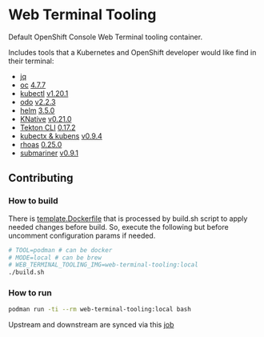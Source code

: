 # Web Terminal Tooling

Default OpenShift Console Web Terminal tooling container.

Includes tools that a Kubernetes and OpenShift developer would like find in their terminal:
- [jq](https://github.com/stedolan/jq)
- [oc](https://github.com/openshift/origin) [4.7.7](https://mirror.openshift.com/pub/openshift-v4/x86_64/clients/ocp/4.7.7)
- [kubectl](https://github.com/kubernetes/kubectl) [v1.20.1](https://mirror.openshift.com/pub/openshift-v4/x86_64/clients/ocp/4.7.0)
- [odo](https://github.com/openshift/odo) [v2.2.3](https://mirror.openshift.com/pub/openshift-v4/x86_64/clients/odo/v2.2.3)
- [helm](https://helm.sh/) [3.5.0](https://mirror.openshift.com/pub/openshift-v4/x86_64/clients/helm/3.5.0)
- [KNative](https://github.com/knative/client) [v0.21.0](https://mirror.openshift.com/pub/openshift-v4/x86_64/clients/serverless/0.21.0)
- [Tekton CLI](https://github.com/tektoncd/cli) [0.17.2](https://mirror.openshift.com/pub/openshift-v4/x86_64/clients/pipeline/0.17.2)
- [kubectx & kubens](https://github.com/ahmetb/kubectx) [v0.9.4](https://github.com/ahmetb/kubectx/releases/tag/v0.9.4)
- [rhoas](https://github.com/redhat-developer/app-services-cli) [0.25.0](https://github.com/redhat-developer/app-services-cli/releases/tag/0.25.0)
- [submariner](https://github.com/submariner-io/submariner) [v0.9.1](https://github.com/submariner-io/submariner/releases/tag/v0.9.1)

## Contributing

### How to build

There is [template.Dockerfile](https://github.com/redhat-developer/web-terminal-tooling/blob/master/build/template.Dockerfile) that is processed by build.sh script to apply needed changes before build. So, execute the following but before uncomment configuration params if needed.

```bash
# TOOL=podman # can be docker
# MODE=local # can be brew
# WEB_TERMINAL_TOOLING_IMG=web-terminal-tooling:local
./build.sh
```

### How to run

```bash
podman run -ti --rm web-terminal-tooling:local bash
```

Upstream and downstream are synced via this [job](https://codeready-workspaces-jenkins.rhev-ci-vms.eng.rdu2.redhat.com/job/web-terminal-sync-web-terminal-tooling/)
